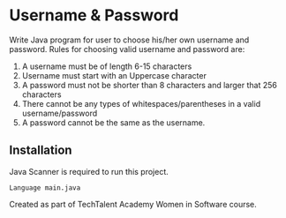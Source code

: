# Username & Password

Write Java program for user to choose his/her own username and password.
Rules for choosing valid username and password are:
1. A username must be of length 6-15 characters
2. Username must start with an Uppercase character
3. A password must not be shorter than 8 characters and larger that 256 characters
4. There cannot be any types of whitespaces/parentheses in a valid username/password
5. A password cannot be the same as the username.

## Installation
Java Scanner is required to run this project.
```
Language main.java
```

Created as part of TechTalent Academy Women in Software course.